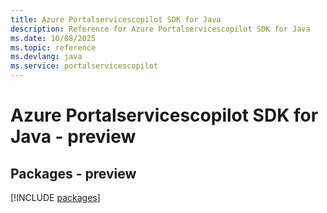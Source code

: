 ```yaml
---
title: Azure Portalservicescopilot SDK for Java
description: Reference for Azure Portalservicescopilot SDK for Java
ms.date: 10/08/2025
ms.topic: reference
ms.devlang: java
ms.service: portalservicescopilot
---
```

# Azure Portalservicescopilot SDK for Java - preview
## Packages - preview
[!INCLUDE [packages](portalservicescopilot-index.md)]